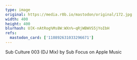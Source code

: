 ```yaml
---
type: image
original: https://media.r0b.io/mastodon/original/172.jpg
width: 400
height: 400
blurhash: U[K-nAtRog%Ms8W:WXn%~qRjWBWVS5jYoIbH
refs:
  mastodon_card: ['110892631033296671']
---
```


Sub Culture 003 (DJ Mix) by Sub Focus on Apple Music
